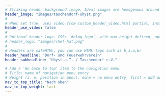 ```yaml
---
# Striking header background image, Ideal images are homogenous around the centre and contrasting to the text. Non-ideal images can use `title_guard`
header_image: "images/taschendorf-uhyst.png"
#
# When set true, uses video from custom_header_video.html partial, instead of header_image
header_use_video: false
#
# Optional header logo. CSS: `#blog-logo`, with max-height defined, optimize to prevent scaling
# header_logo: "images/chef-hat.png"
#
# Headers are safeHTML, you can use HTML tags such as b,i,u,br
header_headline: "Dorf- und Feuerwehrverein"
header_subheadline: "Uhyst a.T. / Taschendorf e.V."

# Add a 'Go back to top' item to the navigation menu
# Title: name of navigation menu entry
# Weight (i. e. position in menu): none = no menu entry, first = add as first entry, last = ad as last entry
nav_to_top_title: "Nach oben"
nav_to_top_weight: last
---
```

